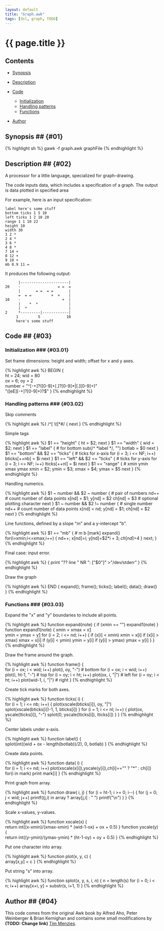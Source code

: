 ```yaml
---
layout: default
title: "Graph.awk"
tags: [dsl, graph, TODO]
---
```


# {{ page.title }}

## Contents

+ [Synopsis](#01)
+ [Description](#02)
+ [Code](#03)

	+ [Initialization](#03.01)
	+ [Handling patterns](#03.02)
	+ [Functions](#03.03)

+ [Author](#04)

## Synopsis ## {#01}

{% highlight sh %}
gawk -f graph.awk graphFile
{% endhighlight %}

## Description ## {#02}

A processor for a little language, specialized for graph-drawing.

The code inputs data, which includes a specification of a graph. The
output is data plotted in specified area

For example, here is an input specification:

	label here's some stuff
	bottom ticks 1 5 10 
	left ticks 1 2 10 20
	range 1 1 10 22
	height 10
	width 30
	1 2 *
	2 4 * 
	3 6 *
	4 8 *
	7 14 +
	8 12 +
	9 10 +
	mb 0.9 11 =

It produces the following output:

	      |----------------------|
	20    -                 = =  =
	      |       = =  = =       |
	      =  = =         +  +    |
	10    -                   +  |
	      |    *  *              |
	      |  *                   |
	2     *---------|------------|
	     1         5            10
		 here's some stuff    

## Code ## {#03}

### Initialization ### {#03.01}

Set frame dimensions: height and width; offset for x and y axes.

{% highlight awk %}
BEGIN {                
    ht = 24; wid = 80  
    ox = 6; oy = 2     
    number = "^[-+]?([0-9]+[.]?[0-9]*|[.][0-9]+)" \
                            "([eE][-+]?[0-9]+)?$"
}
{% endhighlight %}

### Handling patterns ### {#03.02}

Skip comments

{% highlight awk %}
/^[ \t]*#/     { next } 
{% endhighlight %}

Simple tags

{% highlight awk %}
$1 == "height" { ht = $2;  next }
$1 == "width"  { wid = $2; next }
$1 == "label"  {                       # for bottom
    sub(/^ *label */, "")
    botlab = $0
    next
}
$1 == "bottom" && $2 == "ticks" {     # ticks for x-axis
    for (i = 3; i &lt;= NF; i++) bticks[++nb] = $i
    next
}
$1 == "left" && $2 == "ticks" {       # ticks for y-axis
    for (i = 3; i &lt;= NF; i++) lticks[++nl] = $i
    next
}
$1 == "range" {                       # xmin ymin xmax ymax
    xmin = $2; ymin = $3; xmax = $4; ymax = $5
    next
}
{% endhighlight %}

Handling numerics.

{% highlight awk %}
$1 ~ number && $2 ~ number {  # pair of numbers
    nd++                      # count number of data points
    x[nd] = $1; y[nd] = $2
    ch[nd] = $3               # optional plotting character
    next
}
$1 ~ number && $2 !~ number { # single number
    nd++                      # count number of data points
    x[nd] = nd; y[nd] = $1; ch[nd] = $2
    next
}
{% endhighlight %}

Line functions, defined by a slope "m" and a y-intercept "b".

{% highlight awk %}
$1 == "mb" {  # m b [mark]
	expand()
    for(i=xmin;i&lt;=xmax;i++) {
		nd++; x[nd]=i; y[nd]=$2*i + $3; ch[nd]=$4 
    }
    next;
}		
{% endhighlight %}

Final case: input error.

{% highlight awk %}
{ print "?? line " NR ": ["$0"]" >"/dev/stderr" }
{% endhighlight %}

Draw the graph

{% highlight awk %}
END { expand();   frame(); ticks(); label(); data(); draw() }
{% endhighlight %}

### Functions ### {#03.03}

Expand the "x" and "y" boundaries to include all points.

{% highlight awk %}
function expand(note) { if (xmin == "") expand1(note) }
function expand1(note) {
 	xmin = xmax = x[1]    
    ymin = ymax = y[1]
    for (i = 2; i &lt;= nd; i++) {
        if (x[i] &lt; xmin) xmin = x[i]
        if (x[i] > xmax) xmax = x[i]
        if (y[i] &lt; ymin) ymin = y[i]
        if (y[i] > ymax) ymax = y[i] }
}
{% endhighlight %}

Draw the frame around the graph.

{% highlight awk %}
function frame() {        
    for (i = ox; i &lt; wid; i++) plot(i, oy, "-")     # bottom
    for (i = ox; i &lt; wid; i++) plot(i, ht-1, "-")   # top
    for (i = oy; i &lt; ht; i++) plot(ox, i, "|")      # left
    for (i = oy; i &lt; ht; i++) plot(wid-1, i, "|")   # right
}
{% endhighlight %}

Create tick marks for both axes.

{% highlight awk %}
function ticks(    i) {   
    for (i = 1; i &lt;= nb; i++) {
        plot(xscale(bticks[i]), oy, "|")
        splot(xscale(bticks[i])-1, 1, bticks[i])
    }
    for (i = 1; i &lt;= nl; i++) {
        plot(ox, yscale(lticks[i]), "-")
        splot(0, yscale(lticks[i]), lticks[i])
    }
}
{% endhighlight %}

Center labels under x-axis.

{% highlight awk %}
function label() {        
    splot(int((wid + ox - length(botlab))/2), 0, botlab)
}
{% endhighlight %}

Create data points.

{% highlight awk %}
function data(    i) {    
    for (i = 1; i &lt;= nd; i++)
        plot(xscale(x[i]),yscale(y[i]),ch[i]=="" ? "*" : ch[i])
    for(i in mark) print mark[i]
}
{% endhighlight %}

Print graph from array.

{% highlight awk %}
function draw(    i, j) { 
    for (i = ht-1; i >= 0; i--) {
        for (j = 0; j &lt; wid; j++)
            printf((j,i) in array ? array[j,i] : " ")
        printf("\n")
    }
}
{% endhighlight %}

Scale x-values, y-values.

{% highlight awk %}
function xscale(x) {      
    return int((x-xmin)/(xmax-xmin) * (wid-1-ox) + ox + 0.5)
}
function yscale(y) {      
    return int((y-ymin)/(ymax-ymin) * (ht-1-oy) + oy + 0.5)
}
{% endhighlight %}

Put one character into array.

{% highlight awk %}
function plot(x, y, c) {  
    array[x,y] = c
}
{% endhighlight %}

Put string "s" into array.

{% highlight awk %}
function splot(x, y, s,    i, n) { 
    n = length(s)
    for (i = 0; i &lt; n; i++)
        array[x+i, y] = substr(s, i+1, 1)
}
{% endhighlight %}

## Author ## {#04}

This code comes from the original Awk book by Alfred Aho, Peter
Weinberger &  Brian Kernighan and contains some small modifications by
**(TODO: Change link)** [Tim Menzies][1].

[1]: ?who/timm
